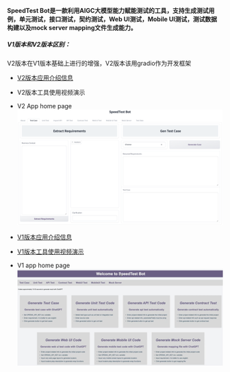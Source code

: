 #### SpeedTest Bot是一款利用AIGC大模型能力赋能测试的工具，支持生成测试用例，单元测试，接口测试，契约测试，Web UI测试，Mobile UI测试，测试数据构建以及mock server mapping文件生成能力。

##### V1版本和V2版本区别：
V2版本在V1版本基础上进行的增强，V2版本该用gradio作为开发框架

* [V2版本应用介绍信息](https://github.com/tlqiao/AIGC_Test_Referral/blob/main/doc/speedtestV2/intro_v2.md)
* V2版本工具使用视频演示
* V2 App home page
![image](https://github.com/tlqiao/AIGC_Test_Referral/blob/main/doc/speedtestV2/home.png)

* [V1版本应用介绍信息](https://github.com/tlqiao/AIGC_Test_Referral/blob/main/doc/speedtestV1/intro_v1.md)
* [V1版本工具使用视频演示](https://www.bilibili.com/video/BV1Ta4y1X79K/?vd_source=3ded1b3c4a48f2c92f768cd60a0bb913)
* V1 app home page
![image](https://github.com/tlqiao/AIGC_Test_Referral/blob/main/doc/speedtestV1/home.png)

